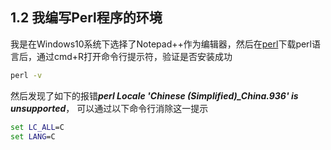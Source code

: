 ## 1.2 我编写Perl程序的环境

我是在Windows10系统下选择了Notepad++作为编辑器，然后在[perl](https://strawberryperl.com/)下载perl语言后，通过cmd+R打开命令行提示符，验证是否安装成功
```cmd
perl -v
```
然后发现了如下的报错***perl Locale 'Chinese (Simplified)_China.936' is unsupported***，
可以通过以下命令行消除这一提示
```cmd
set LC_ALL=C
set LANG=C
```